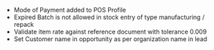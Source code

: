 - Mode of Payment added to POS Profile
- Expired Batch is not allowed in stock entry of type manufacturing / repack
- Validate item rate against reference document with tolerance 0.009
- Set Customer name in opportunity as per organization name in lead